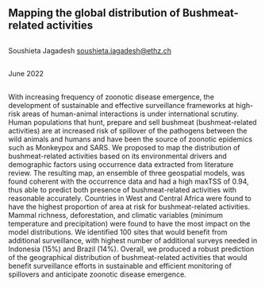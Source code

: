 ## Mapping the global distribution of Bushmeat-related activities 
##
Soushieta Jagadesh <soushieta.jagadesh@ethz.ch>
##
June 2022
##

With increasing frequency of zoonotic disease emergence, the development of sustainable and effective surveillance frameworks at high-risk areas of human-animal interactions is under international scrutiny. Human populations that hunt, prepare and sell bushmeat (bushmeat-related activities) are at increased risk of spillover of the pathogens between the wild animals and humans and have been the source of zoonotic epidemics such as Monkeypox and SARS. We proposed to map the distribution of bushmeat-related activities based on its environmental drivers and demographic factors using occurrence data extracted from literature review. The resulting map, an ensemble of three geospatial models, was found coherent with the occurrence data and had a high maxTSS of 0.94, thus able to predict both presence of bushmeat-related activities with reasonable accurately. Countries in West and Central Africa were found to have the highest proportion of area at risk for bushmeat-related activities. Mammal richness, deforestation, and climatic variables (minimum temperature and precipitation) were found to have the most impact on the model distributions. We identified 100 sites that would benefit from additional surveillance, with highest number of additional surveys needed in Indonesia (15%) and Brazil (14%). Overall, we produced a robust prediction of the geographical distribution of bushmeat-related activities that would benefit surveillance efforts in sustainable and efficient monitoring of spillovers and anticipate zoonotic disease emergence.